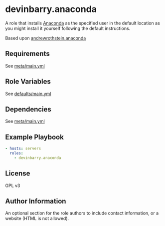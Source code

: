 devinbarry.anaconda
=========

A role that installs [Anaconda](https://www.continuum.io/anaconda-overview) as the specified user in the
default location as you might install it yourself following the default instructions.

Based upon [andrewrothstein.anaconda](https://github.com/andrewrothstein/ansible-anaconda)

Requirements
------------

See [meta/main.yml](meta/main.yml)

Role Variables
--------------

See [defaults/main.yml](defaults/main.yml)

Dependencies
------------

See [meta/main.yml](meta/main.yml)

Example Playbook
----------------

```yml
- hosts: servers
  roles:
    - devinbarry.anaconda
```

License
-------

GPL v3

Author Information
------------------

An optional section for the role authors to include contact information, or a website (HTML is not allowed).
